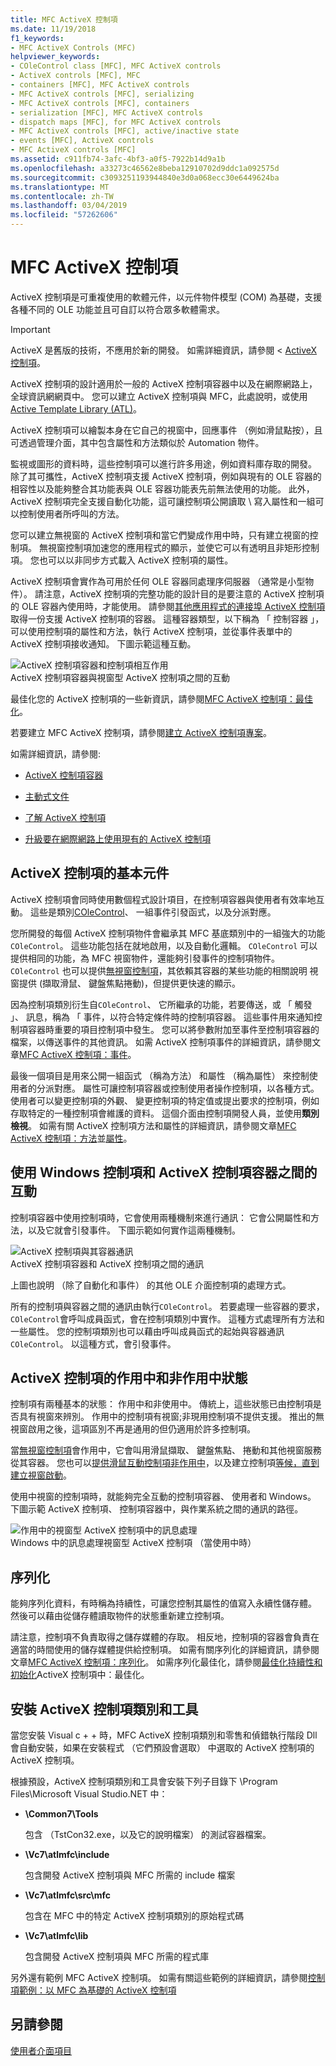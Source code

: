 ```yaml
---
title: MFC ActiveX 控制項
ms.date: 11/19/2018
f1_keywords:
- MFC ActiveX Controls (MFC)
helpviewer_keywords:
- COleControl class [MFC], MFC ActiveX controls
- ActiveX controls [MFC], MFC
- containers [MFC], MFC ActiveX controls
- MFC ActiveX controls [MFC], serializing
- MFC ActiveX controls [MFC], containers
- serialization [MFC], MFC ActiveX controls
- dispatch maps [MFC], for MFC ActiveX controls
- MFC ActiveX controls [MFC], active/inactive state
- events [MFC], ActiveX controls
- MFC ActiveX controls [MFC]
ms.assetid: c911fb74-3afc-4bf3-a0f5-7922b14d9a1b
ms.openlocfilehash: a33273c46562e8beba12910702d9ddc1a092575d
ms.sourcegitcommit: c3093251193944840e3d0a068ecc30e6449624ba
ms.translationtype: MT
ms.contentlocale: zh-TW
ms.lasthandoff: 03/04/2019
ms.locfileid: "57262606"
---
```

# <a name="mfc-activex-controls"></a>MFC ActiveX 控制項

ActiveX 控制項是可重複使用的軟體元件，以元件物件模型 (COM) 為基礎，支援各種不同的 OLE 功能並且可自訂以符合眾多軟體需求。

>[!IMPORTANT]
> ActiveX 是舊版的技術，不應用於新的開發。 如需詳細資訊，請參閱 < [ActiveX 控制項](activex-controls.md)。

ActiveX 控制項的設計適用於一般的 ActiveX 控制項容器中以及在網際網路上，全球資訊網網頁中。 您可以建立 ActiveX 控制項與 MFC，此處說明，或使用[Active Template Library (ATL)](../atl/active-template-library-atl-concepts.md)。

ActiveX 控制項可以繪製本身在它自己的視窗中，回應事件 （例如滑鼠點按），且可透過管理介面，其中包含屬性和方法類似於 Automation 物件。

監視或圖形的資料時，這些控制項可以進行許多用途，例如資料庫存取的開發。 除了其可攜性，ActiveX 控制項支援 ActiveX 控制項，例如與現有的 OLE 容器的相容性以及能夠整合其功能表與 OLE 容器功能表先前無法使用的功能。 此外，ActiveX 控制項完全支援自動化功能，這可讓控制項公開讀取 \ 寫入屬性和一組可以控制使用者所呼叫的方法。

您可以建立無視窗的 ActiveX 控制項和當它們變成作用中時，只有建立視窗的控制項。 無視窗控制項加速您的應用程式的顯示，並使它可以有透明且非矩形控制項。 您也可以以非同步方式載入 ActiveX 控制項的屬性。

ActiveX 控制項會實作為可用於任何 OLE 容器同處理序伺服器 （通常是小型物件）。 請注意，ActiveX 控制項的完整功能的設計目的是要注意的 ActiveX 控制項的 OLE 容器內使用時，才能使用。 請參閱[其他應用程式的連接埠 ActiveX 控制項](../mfc/containers-for-activex-controls.md)取得一份支援 ActiveX 控制項的容器。 這種容器類型，以下稱為 「 控制容器 」，可以使用控制項的屬性和方法，執行 ActiveX 控制項，並從事件表單中的 ActiveX 控制項接收通知。 下圖示範這種互動。

![ActiveX 控制項容器和控制項相互作用](../mfc/media/vc37221.gif "相互作用的 ActiveX 控制項容器和控制項") <br/>
ActiveX 控制項容器與視窗型 ActiveX 控制項之間的互動

最佳化您的 ActiveX 控制項的一些新資訊，請參閱[MFC ActiveX 控制項：最佳化](../mfc/mfc-activex-controls-optimization.md)。

若要建立 MFC ActiveX 控制項，請參閱[建立 ActiveX 控制項專案](../mfc/reference/mfc-activex-control-wizard.md)。

如需詳細資訊，請參閱:

- [ActiveX 控制項容器](../mfc/activex-control-containers.md)

- [主動式文件](../mfc/active-documents.md)

- [了解 ActiveX 控制項](/windows/desktop/com/activex-controls)

- [升級要在網際網路上使用現有的 ActiveX 控制項](../mfc/upgrading-an-existing-activex-control.md)

##  <a name="_core_basic_components_of_an_activex_control"></a> ActiveX 控制項的基本元件

ActiveX 控制項會同時使用數個程式設計項目，在控制項容器與使用者有效率地互動。 這些是類別[COleControl](../mfc/reference/colecontrol-class.md)、 一組事件引發函式，以及分派對應。

您所開發的每個 ActiveX 控制項物件會繼承其 MFC 基底類別中的一組強大的功能`COleControl`。 這些功能包括在就地啟用，以及自動化邏輯。 `COleControl` 可以提供相同的功能，為 MFC 視窗物件，還能夠引發事件的控制項物件。 `COleControl` 也可以提供[無視窗控制項](../mfc/providing-windowless-activation.md)，其依賴其容器的某些功能的相關說明 視窗提供 (擷取滑鼠、 鍵盤焦點捲動)，但提供更快速的顯示。

因為控制項類別衍生自`COleControl`、 它所繼承的功能，若要傳送，或 「 觸發 」、 訊息，稱為 「 事件，以符合特定條件時的控制項容器。 這些事件用來通知控制項容器時重要的項目控制項中發生。 您可以將參數附加至事件至控制項容器的檔案，以傳送事件的其他資訊。 如需 ActiveX 控制項事件的詳細資訊，請參閱文章[MFC ActiveX 控制項：事件](../mfc/mfc-activex-controls-events.md)。

最後一個項目是用來公開一組函式 （稱為方法） 和屬性 （稱為屬性） 來控制使用者的分派對應。 屬性可讓控制項容器或控制使用者操作控制項，以各種方式。 使用者可以變更控制項的外觀、 變更控制項的特定值或提出要求的控制項，例如存取特定的一種控制項會維護的資料。 這個介面由控制項開發人員，並使用**類別檢視**。 如需有關 ActiveX 控制項方法和屬性的詳細資訊，請參閱文章[MFC ActiveX 控制項：方法](../mfc/mfc-activex-controls-methods.md)並[屬性](../mfc/mfc-activex-controls-properties.md)。

##  <a name="_core_interaction_between_controls_with_windows_and_activex_control_containers"></a> 使用 Windows 控制項和 ActiveX 控制項容器之間的互動

控制項容器中使用控制項時，它會使用兩種機制來進行通訊： 它會公開屬性和方法，以及它就會引發事件。 下圖示範如何實作這兩種機制。

![ActiveX 控制項與其容器通訊](../mfc/media/vc37222.gif "ActiveX 控制項與其容器通訊") <br/>
ActiveX 控制項容器和 ActiveX 控制項之間的通訊

上圖也說明 （除了自動化和事件） 的其他 OLE 介面控制項的處理方式。

所有的控制項與容器之間的通訊由執行`COleControl`。 若要處理一些容器的要求，`COleControl`會呼叫成員函式，會在控制項類別中實作。 這種方式處理所有方法和一些屬性。 您的控制項類別也可以藉由呼叫成員函式的起始與容器通訊`COleControl`。 以這種方式，會引發事件。

##  <a name="_core_active_and_inactive_states_of_an_activex_control"></a> ActiveX 控制項的作用中和非作用中狀態

控制項有兩種基本的狀態： 作用中和非使用中。 傳統上，這些狀態已由控制項是否具有視窗來辨別。 作用中的控制項有視窗;非現用控制項不提供支援。 推出的無視窗啟用之後，這項區別不再是通用的但仍適用於許多控制項。

當[無視窗控制項](../mfc/providing-windowless-activation.md)會作用中，它會叫用滑鼠擷取、 鍵盤焦點、 捲動和其他視窗服務從其容器。 您也可以[提供滑鼠互動控制項非作用中](../mfc/providing-mouse-interaction-while-inactive.md)，以及建立控制項[等候，直到建立視窗啟動](../mfc/turning-off-the-activate-when-visible-option.md)。

使用中視窗的控制項時，就能夠完全互動的控制項容器、 使用者和 Windows。 下圖示範 ActiveX 控制項、 控制項容器中，與作業系統之間的通訊的路徑。

![作用中的視窗型 ActiveX 控制項中的訊息處理](../mfc/media/vc37223.gif "作用中的視窗型 ActiveX 控制項中的訊息處理") <br/>
Windows 中的訊息處理視窗型 ActiveX 控制項 （當使用中時）

##  <a name="_core_serializing_activex_elements"></a> 序列化

能夠序列化資料，有時稱為持續性，可讓您控制其屬性的值寫入永續性儲存體。 然後可以藉由從儲存體讀取物件的狀態重新建立控制項。

請注意，控制項不負責取得之儲存媒體的存取。 相反地，控制項的容器會負責在適當的時間使用的儲存媒體提供給控制項。 如需有關序列化的詳細資訊，請參閱文章[MFC ActiveX 控制項：序列化](../mfc/mfc-activex-controls-serializing.md)。 如需序列化最佳化，請參閱[最佳化持續性和初始化](../mfc/optimizing-persistence-and-initialization.md)ActiveX 控制項中：最佳化。

##  <a name="_core_installing_activex_control_classes_and_tools"></a> 安裝 ActiveX 控制項類別和工具

當您安裝 Visual c + + 時，MFC ActiveX 控制項類別和零售和偵錯執行階段 Dll 會自動安裝，如果在安裝程式 （它們預設會選取） 中選取的 ActiveX 控制項的 ActiveX 控制項。

根據預設，ActiveX 控制項類別和工具會安裝下列子目錄下 \Program Files\Microsoft Visual Studio.NET 中：

- **\Common7\Tools**

   包含 （TstCon32.exe，以及它的說明檔案） 的測試容器檔案。

- **\Vc7\atlmfc\include**

   包含開發 ActiveX 控制項與 MFC 所需的 include 檔案

- **\Vc7\atlmfc\src\mfc**

   包含在 MFC 中的特定 ActiveX 控制項類別的原始程式碼

- **\Vc7\atlmfc\lib**

   包含開發 ActiveX 控制項與 MFC 所需的程式庫

另外還有範例 MFC ActiveX 控制項。 如需有關這些範例的詳細資訊，請參閱[控制項範例：以 MFC 為基礎的 ActiveX 控制項](../visual-cpp-samples.md)

## <a name="see-also"></a>另請參閱

[使用者介面項目](../mfc/user-interface-elements-mfc.md)
